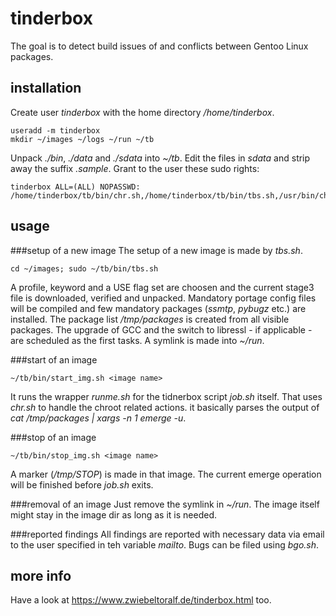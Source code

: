 # tinderbox
The goal is to detect build issues of and conflicts between Gentoo Linux packages.

## installation
Create user *tinderbox* with the home directory */home/tinderbox*.

    useradd -m tinderbox
    mkdir ~/images ~/logs ~/run ~/tb
Unpack *./bin*, *./data* and *./sdata* into *~/tb*.
Edit the files in *sdata* and strip away the suffix *.sample*.
Grant to the user these sudo rights:
    
    tinderbox ALL=(ALL) NOPASSWD: /home/tinderbox/tb/bin/chr.sh,/home/tinderbox/tb/bin/tbs.sh,/usr/bin/chroot

## usage
###setup of a new image
The setup of a new image is made by *tbs.sh*.
    
    cd ~/images; sudo ~/tb/bin/tbs.sh 
A profile, keyword and a USE flag set are choosen and the current stage3 file is downloaded, verified and unpacked.
Mandatory portage config files will be compiled and few mandatory packages (*ssmtp*, *pybugz* etc.) are installed.
The package list */tmp/packages* is created from all visible packages.
The upgrade of GCC and the switch to libressl - if applicable - are scheduled as the first tasks.
A symlink is made into *~/run*.

###start of an image
    
    ~/tb/bin/start_img.sh <image name>
It runs the wrapper *runme.sh* for the tidnerbox script *job.sh* itself.
That uses *chr.sh* to handle the chroot related actions.
it basically parses the output of *cat /tmp/packages | xargs -n 1 emerge -u*.

###stop of an image
    
    ~/tb/bin/stop_img.sh <image name>

A marker (*/tmp/STOP*) is made in that image.
The current emerge operation will be finished before *job.sh* exits.

###removal of an image
Just remove the symlink in *~/run*.
The image itself might stay in the image dir as long as it is needed.

###reported findings
All findings are reported with necessary data via email to the user specified in teh variable *mailto*.
Bugs can be filed using *bgo.sh*.

## more info
Have a look at https://www.zwiebeltoralf.de/tinderbox.html too.

